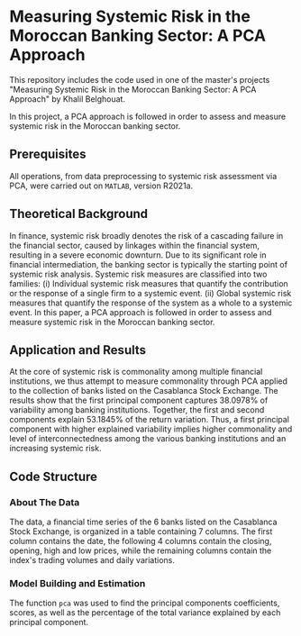 # Measuring Systemic Risk in the Moroccan Banking Sector: A PCA Approach

This repository includes the code used in one of the master's projects "Measuring Systemic Risk in the Moroccan Banking Sector: A PCA Approach" by Khalil Belghouat.

In this project, a PCA approach is followed in order to assess and measure systemic risk in the Moroccan banking sector.

## Prerequisites

All operations, from data preprocessing to systemic risk assessment via PCA, were carried out on ```MATLAB```, version R2021a.

## Theoretical Background

In finance, systemic risk broadly denotes the risk of a cascading failure in the financial sector, caused by linkages within the financial system, resulting in a severe economic downturn. Due to its significant role in financial intermediation, the banking sector is typically the starting point of systemic risk analysis. Systemic risk measures are classified into two families: (i) Individual systemic risk measures that quantify the contribution or the response of a single firm to a systemic event. (ii) Global systemic risk measures that quantify the response of the system as a whole to a systemic event. In this paper, a PCA approach is followed in order to assess and measure systemic risk in the Moroccan banking sector.

## Application and Results

At the core of systemic risk is commonality among multiple financial institutions, we thus attempt to measure commonality through PCA applied to the collection of banks listed on the Casablanca Stock Exchange. The results show that the first principal component captures 38.0978% of variability among banking institutions. Together, the first and second components explain 53.1845% of the return variation. Thus, a first principal component with higher explained variability implies higher commonality and level of interconnectedness among the various banking institutions and an increasing systemic risk.

## Code Structure

### About The Data

The data, a financial time series of the 6 banks listed on the Casablanca Stock Exchange, is organized in a table containing 7 columns. The first column contains the date, the following 4 columns contain the closing, opening, high and low prices, while the remaining columns contain the index's trading volumes and daily variations.

### Model Building and Estimation

The function ```pca``` was used to find the principal components coefficients, scores, as well as the percentage of the total variance explained by each principal component.
